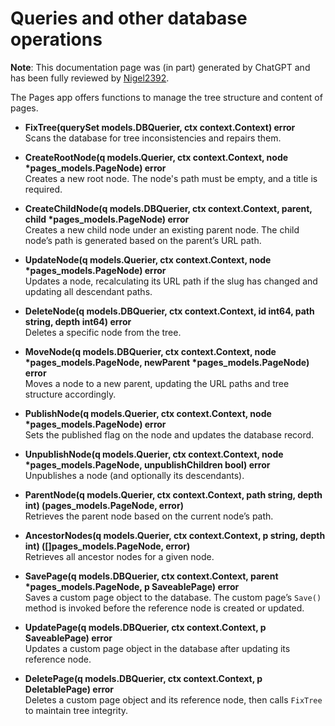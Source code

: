 # Queries and other database operations

<strong>Note</strong>: This documentation page was (in part) generated by ChatGPT and has been fully reviewed by [Nigel2392](github.com/Nigel2392).

The Pages app offers functions to manage the tree structure and content of pages.

- <strong>FixTree(querySet models.DBQuerier, ctx context.Context) error</strong>  
  Scans the database for tree inconsistencies and repairs them.

- <strong>CreateRootNode(q models.Querier, ctx context.Context, node *pages_models.PageNode) error</strong>  
  Creates a new root node. The node's path must be empty, and a title is required.

- <strong>CreateChildNode(q models.DBQuerier, ctx context.Context, parent, child *pages_models.PageNode) error</strong>  
  Creates a new child node under an existing parent node. The child node’s path is generated based on the parent’s URL path.

- <strong>UpdateNode(q models.Querier, ctx context.Context, node *pages_models.PageNode) error</strong>  
  Updates a node, recalculating its URL path if the slug has changed and updating all descendant paths.

- <strong>DeleteNode(q models.DBQuerier, ctx context.Context, id int64, path string, depth int64) error</strong>  
  Deletes a specific node from the tree.

- <strong>MoveNode(q models.DBQuerier, ctx context.Context, node *pages_models.PageNode, newParent *pages_models.PageNode) error</strong>  
  Moves a node to a new parent, updating the URL paths and tree structure accordingly.

- <strong>PublishNode(q models.Querier, ctx context.Context, node *pages_models.PageNode) error</strong>  
  Sets the published flag on the node and updates the database record.

- <strong>UnpublishNode(q models.Querier, ctx context.Context, node *pages_models.PageNode, unpublishChildren bool) error</strong>  
  Unpublishes a node (and optionally its descendants).

- <strong>ParentNode(q models.Querier, ctx context.Context, path string, depth int) (pages_models.PageNode, error)</strong>  
  Retrieves the parent node based on the current node’s path.

- <strong>AncestorNodes(q models.Querier, ctx context.Context, p string, depth int) ([]pages_models.PageNode, error)</strong>  
  Retrieves all ancestor nodes for a given node.

- <strong>SavePage(q models.DBQuerier, ctx context.Context, parent *pages_models.PageNode, p SaveablePage) error</strong>  
  Saves a custom page object to the database. The custom page’s `Save()` method is invoked before the reference node is created or updated.

- <strong>UpdatePage(q models.DBQuerier, ctx context.Context, p SaveablePage) error</strong>  
  Updates a custom page object in the database after updating its reference node.

- <strong>DeletePage(q models.DBQuerier, ctx context.Context, p DeletablePage) error</strong>  
  Deletes a custom page object and its reference node, then calls `FixTree` to maintain tree integrity.
